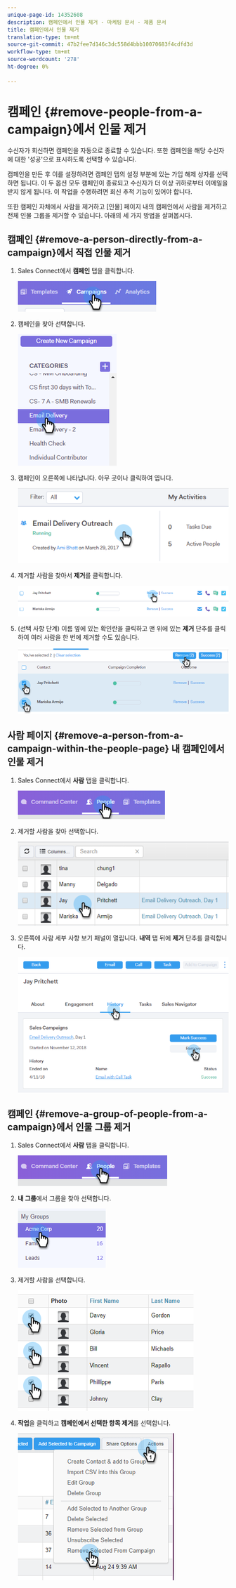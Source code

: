 ```yaml
---
unique-page-id: 14352608
description: 캠페인에서 인물 제거 - 마케팅 문서 - 제품 문서
title: 캠페인에서 인물 제거
translation-type: tm+mt
source-git-commit: 47b2fee7d146c3dc558d4bbb10070683f4cdfd3d
workflow-type: tm+mt
source-wordcount: '278'
ht-degree: 0%

---
```



# 캠페인 {#remove-people-from-a-campaign}에서 인물 제거

수신자가 회신하면 캠페인을 자동으로 종료할 수 있습니다. 또한 캠페인을 해당 수신자에 대한 &#39;성공&#39;으로 표시하도록 선택할 수 있습니다.

캠페인을 만든 후 이를 설정하려면 캠페인 탭의 설정 부분에 있는 가입 해제 상자를 선택하면 됩니다. 이 두 옵션 모두 캠페인이 종료되고 수신자가 더 이상 귀하로부터 이메일을 받지 않게 됩니다. 이 작업을 수행하려면 회신 추적 기능이 있어야 합니다.

또한 캠페인 자체에서 사람을 제거하고 [인물] 페이지 내의 캠페인에서 사람을 제거하고 전체 인물 그룹을 제거할 수 있습니다. 아래의 세 가지 방법을 살펴봅시다.

## 캠페인 {#remove-a-person-directly-from-a-campaign}에서 직접 인물 제거

1. Sales Connect에서 **캠페인** 탭을 클릭합니다.

   ![](assets/one.png)

1. 캠페인을 찾아 선택합니다.

   ![](assets/two.png)

1. 캠페인이 오른쪽에 나타납니다. 아무 곳이나 클릭하여 엽니다.

   ![](assets/three.png)

1. 제거할 사람을 찾아서 **제거**&#x200B;를 클릭합니다.

   ![](assets/four.png)

1. (선택 사항 단계) 이름 옆에 있는 확인란을 클릭하고 맨 위에 있는 **제거** 단추를 클릭하여 여러 사람을 한 번에 제거할 수도 있습니다.

   ![](assets/five.png)

## 사람 페이지 {#remove-a-person-from-a-campaign-within-the-people-page} 내 캠페인에서 인물 제거

1. Sales Connect에서 **사람** 탭을 클릭합니다.

   ![](assets/one-a.png)

1. 제거할 사람을 찾아 선택합니다.

   ![](assets/two-a.png)

1. 오른쪽에 사람 세부 사항 보기 패널이 열립니다. **내역** 탭 뒤에 **제거** 단추를 클릭합니다.

   ![](assets/three-a.png)

## 캠페인 {#remove-a-group-of-people-from-a-campaign}에서 인물 그룹 제거

1. Sales Connect에서 **사람** 탭을 클릭합니다.

   ![](assets/one-b.png)

1. **내 그룹**&#x200B;에서 그룹을 찾아 선택합니다.

   ![](assets/two-b.png)

1. 제거할 사람을 선택합니다.

   ![](assets/three-b.png)

1. **작업**&#x200B;을 클릭하고 **캠페인에서 선택한 항목 제거**&#x200B;를 선택합니다.

   ![](assets/four-b.png)

